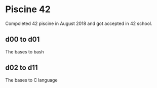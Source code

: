 # Piscine 42
Compoleted 42 piscine in August 2018 and got accepted in 42 school.

## d00 to d01
The bases to bash
## d02 to d11
The bases to C language
